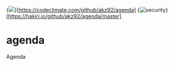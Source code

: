 {<img src="https://codeclimate.com/github/akz92/agenda/badges/gpa.svg" />}[https://codeclimate.com/github/akz92/agenda]
{<img src="https://hakiri.io/github/akz92/agenda/master.svg" alt="security" />}[https://hakiri.io/github/akz92/agenda/master]

agenda
======

Agenda
